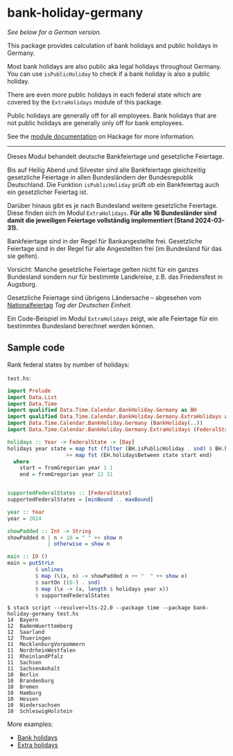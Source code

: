 # bank-holiday-germany

*See below for a German version.*

This package provides calculation of bank holidays and public holidays
in Germany.

Most bank holidays are also public aka legal holidays
throughout Germany. You can use `isPublicHoliday` to check if a
bank holiday is also a public holiday.

There are even more public holidays in each federal state which
are covered by the `ExtraHolidays` module of this package.

Public holidays are generally off for all employees. Bank holidays that
are not public holidays are generally only off for bank employees.

See the [module documentation](https://hackage.haskell.org/package/bank-holiday-germany)
on Hackage for more information.


-----

Dieses Modul behandelt deutsche Bankfeiertage und gesetzliche Feiertage.

Bis auf Heilig Abend und Silvester sind alle Bankfeiertage
gleichzeitig gesetzliche Feiertage in allen Bundesländern der
Bundesrepublik Deutschland. Die Funktion `isPublicHoliday` prüft ob
ein Bankfeiertag auch ein gesetzlicher Feiertag ist.

Darüber hinaus gibt es je nach Bundesland weitere gesetzliche Feiertage.
Diese finden sich im Modul `ExtraHolidays`.
**Für alle 16 Bundesländer sind damit die jeweiligen Feiertage
vollständig implementiert (Stand 2024-03-31).**

Bankfeiertage sind in der Regel für Bankangestellte frei.
Gesetzliche Feiertage sind in der Regel für alle Angestellten frei (im
Bundesland für das sie gelten).

Vorsicht: Manche gesetzliche Feiertage gelten nicht für ein ganzes
Bundesland sondern nur für bestimmte Landkreise, z.B. das Friedensfest
in Augsburg.

Gesetzliche Feiertage sind übrigens Ländersache – abgesehen vom
[Nationalfeiertag](https://www.bmi.bund.de/DE/themen/verfassung/staatliche-symbole/nationale-feiertage/nationale-feiertage-node.html)
*Tag der Deutschen Einheit*.

Ein Code-Beispiel im Modul `ExtraHolidays` zeigt, wie alle Feiertage
für ein bestimmtes Bundesland berechnet werden können.

## Sample code

Rank federal states by number of holidays:

`test.hs`:

```haskell
import Prelude
import Data.List
import Data.Time
import qualified Data.Time.Calendar.BankHoliday.Germany as BH
import qualified Data.Time.Calendar.BankHoliday.Germany.ExtraHolidays as EH
import Data.Time.Calendar.BankHoliday.Germany (BankHoliday(..))
import Data.Time.Calendar.BankHoliday.Germany.ExtraHolidays (FederalState(..), ExtraHoliday(..))

holidays :: Year -> FederalState -> [Day]
holidays year state = map fst (filter (BH.isPublicHoliday . snd) $ BH.holidaysBetween start end)
                   ++ map fst (EH.holidaysBetween state start end)
  where
    start = fromGregorian year 1 1
    end = fromGregorian year 12 31


supportedFederalStates :: [FederalState]
supportedFederalStates = [minBound .. maxBound]

year :: Year
year = 2024

showPadded :: Int -> String
showPadded n | n < 10 = " " ++ show n
             | otherwise = show n

main :: IO ()
main = putStrLn
         $ unlines
         $ map (\(x, n) -> showPadded n ++ "  " ++ show x)
         $ sortOn ((0-) . snd)
         $ map (\x -> (x, length $ holidays year x))
         $ supportedFederalStates
```

```
$ stack script --resolver=lts-22.0 --package time --package bank-holiday-germany test.hs
14  Bayern
12  BadenWuerttemberg
12  Saarland
12  Thueringen
11  MecklenburgVorpommern
11  NordrheinWestfalen
11  RheinlandPfalz
11  Sachsen
11  SachsenAnhalt
10  Berlin
10  Brandenburg
10  Bremen
10  Hamburg
10  Hessen
10  Niedersachsen
10  SchleswigHolstein
```

More examples:

- [Bank holidays](https://hackage.haskell.org/package/bank-holiday-germany/docs/Data-Time-Calendar-BankHoliday-Germany.html)
- [Extra holidays](https://hackage.haskell.org/package/bank-holiday-germany/docs/Data-Time-Calendar-BankHoliday-Germany-ExtraHolidays.html)
